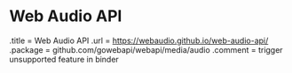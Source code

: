 # Web Audio API

.title = Web Audio API
.url = <https://webaudio.github.io/web-audio-api/>
.package = github.com/gowebapi/webapi/media/audio
.comment = trigger unsupported feature in binder
